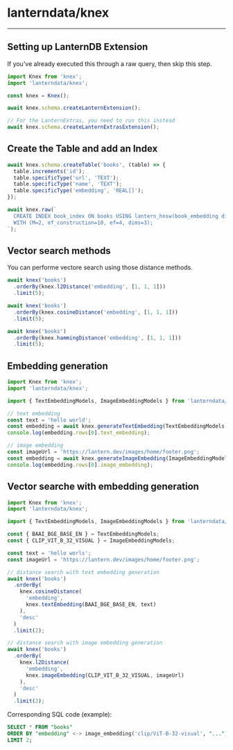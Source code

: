 # lanterndata/knex

---

## Setting up LanternDB Extension

If you've already executed this through a raw query, then skip this step.

```js
import Knex from 'knex';
import 'lanterndata/knex';

const knex = Knex();

await knex.schema.createLanternExtension();

// For the LanternExtras, you need to run this instead
await knex.schema.createLanternExtrasExtension();
```

## Create the Table and add an Index

```js
await knex.schema.createTable('books', (table) => {
  table.increments('id');
  table.specificType('url', 'TEXT');
  table.specificType('name', 'TEXT');
  table.specificType('embedding', 'REAL[]');
});

await knex.raw(`
  CREATE INDEX book_index ON books USING lantern_hnsw(book_embedding dist_l2sq_ops)
  WITH (M=2, ef_construction=10, ef=4, dims=3);
`);
```

## Vector search methods

You can performe vectore search using those distance methods.

```js
await knex('books')
  .orderBy(knex.l2Distance('embedding', [1, 1, 1]))
  .limit(5);

await knex('books')
  .orderBy(knex.cosineDistance('embedding', [1, 1, 1]))
  .limit(5);

await knex('books')
  .orderBy(knex.hammingDistance('embedding', [1, 1, 1]))
  .limit(5);
```

## Embedding generation

```js
import Knex from 'knex';
import 'lanterndata/knex';

import { TextEmbeddingModels, ImageEmbeddingModels } from 'lanterndata/embeddings';

// text embedding
const text = 'hello world';
const embedding = await knex.generateTextEmbedding(TextEmbeddingModels.BAAI_BGE_BASE_EN, text);
console.log(embedding.rows[0].text_embedding);

// image embedding
const imageUrl = 'https://lantern.dev/images/home/footer.png';
const embedding = await knex.generateImageEmbedding(ImageEmbeddingModels.CLIP_VIT_B_32_VISUAL, imageUrl);
console.log(embedding.rows[0].image_embedding);
```

## Vector searche with embedding generation

```js
import Knex from 'knex';
import 'lanterndata/knex';

import { TextEmbeddingModels, ImageEmbeddingModels } from 'lanterndata/embeddings';

const { BAAI_BGE_BASE_EN } = TextEmbeddingModels;
const { CLIP_VIT_B_32_VISUAL } = ImageEmbeddingModels;

const text = 'hello worls';
const imageUrl = 'https://lantern.dev/images/home/footer.png';

// distance search with text embedding generation
await knex('books')
  .orderBy(
    knex.cosineDistance(
      'embedding',
      knex.textEmbedding(BAAI_BGE_BASE_EN, text)
    ),
    'desc'
  )
  .limit(2);

// distance search with image embedding generation
await knex('books')
  .orderBy(
    knex.l2Distance(
      'embedding',
      knex.imageEmbedding(CLIP_VIT_B_32_VISUAL, imageUrl)
    ),
    'desc'
  )
  .limit(2);
```

Corresponding SQL code (example):

```sql
SELECT * FROM "books"
ORDER BY "embedding" <-> image_embedding('clip/ViT-B-32-visual', "...") DESC
LIMIT 2;
```
